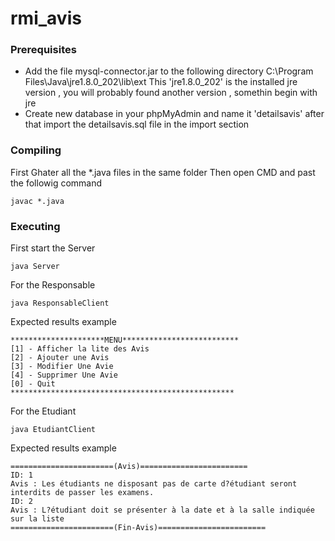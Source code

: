 # rmi_avis


### Prerequisites

 * Add the file mysql-connector.jar to the following directory
 C:\Program Files\Java\jre1.8.0_202\lib\ext
 This  'jre1.8.0_202' is the installed jre version , you will probably found another version , somethin begin with jre
* Create new database in your phpMyAdmin and name it 'detailsavis' after that import the detailsavis.sql file in the import section

### Compiling 
First Ghater all the *.java files in the same folder
Then open CMD and past the followig command

```
javac *.java
```
### Executing 
First start the Server
```
java Server
```
For the Responsable  
```
java ResponsableClient
```
Expected results example
```
*********************MENU**************************
[1] - Afficher la lite des Avis
[2] - Ajouter une Avis
[3] - Modifier Une Avie
[4] - Supprimer Une Avie
[0] - Quit
**************************************************
```
For the Etudiant  
```
java EtudiantClient
```
Expected results example
```
=======================(Avis)========================
ID: 1
Avis : Les étudiants ne disposant pas de carte d?étudiant seront interdits de passer les examens.
ID: 2
Avis : L?étudiant doit se présenter à la date et à la salle indiquée sur la liste
=======================(Fin-Avis)========================
```
